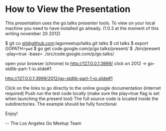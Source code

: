 
How to View the Presentation
============================
This presentation uses the go.talks presenter tools.
To view on your local machine you need to have installed go already. (1.0.3 at the moment of this writing november 20 2012)

 $ git co git@github.com:lagomeetup/talks.git talks
 $ cd talks
 $ export GOPATH=`pwd`
 $ go get code.google.com/p/go.talks/present/
 $ ./bin/present -play=true -base= ./src/code.google.com/p/go.talks/

open your browser (chrome) to http://127.0.0.1:3999/
click on 2012 -> go-stdlib-part-1-io.slide#1

http://127.0.0.1:3999/2012/go-stdlib-part-1-io.slide#1

Click on the links to go directly to the online google documentation (internet required)
Push run the test code locally (make sure the play=true flag is set when launching the present tool)
The full source code is located inside the subdirectories. The example should be fully functional

Enjoy! 

-- The Los Angeles Go Meetup Team